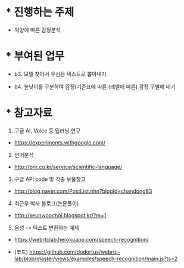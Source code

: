 # * 진행하는 주제

- 억양에 따른 감정분석

# * 부여된 업무

 - b3. 모델 찾아서 우선은 텍스트로 뽑아내기

 - b4. 높낮이를 구분하여 감정(기준표에 따른 (레벨에 따른) 감정 구별해 내기

# * 참고자료

1. 구글 AI, Voice 등 딥러닝 연구

 - https://experiments.withgoogle.com/

2. 언어분석
 - http://bnr.co.kr/service/scientific-language/

3. 구글 API code 및 각종 보물창고
 - http://blog.naver.com/PostList.nhn?blogId=chandong83

4. 최근우 박사 블로그(논문풀이)
 - http://keunwoochoi.blogspot.kr/?m=1

5. 음성 -> 텍스트 변환하는 예제
 - https://webrtclab.herokuapp.com/speech-recognition/

 - (코드) https://github.com/dodortus/webrtc-lab/blob/master/views/examples/speech-recognition/main.js?ts=2
